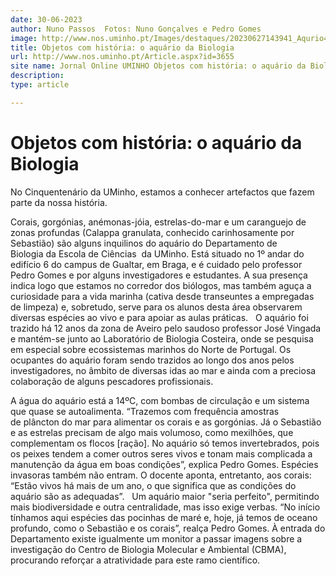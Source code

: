 ```yaml
---
date: 30-06-2023
author: Nuno Passos  Fotos: Nuno Gonçalves e Pedro Gomes
image: http://www.nos.uminho.pt/Images/destaques/20230627143941_Aqurio4.jpg
title: Objetos com história: o aquário da Biologia
url: http://www.nos.uminho.pt/Article.aspx?id=3655
site name: Jornal Online UMINHO Objetos com história: o aquário da Biologia
description: 
type: article

---
```

# Objetos com história: o aquário da Biologia


  

No Cinquentenário da UMinho, estamos a conhecer artefactos que fazem parte da nossa história.

Corais, gorgónias, anémonas-jóia, estrelas-do-mar e um caranguejo de zonas profundas (Calappa granulata, conhecido carinhosamente por Sebastião) são alguns inquilinos do aquário do Departamento de Biologia da Escola de Ciências  da UMinho. Está situado no 1º andar do edifício 6 do campus de Gualtar, em Braga, e é cuidado pelo professor Pedro Gomes e por alguns investigadores e estudantes. A sua presença indica logo que estamos no corredor dos biólogos, mas também aguça a curiosidade para a vida marinha (cativa desde transeuntes a empregadas de limpeza) e, sobretudo, serve para os alunos desta área observarem diversas espécies ao vivo e para apoiar as aulas práticas.
 
O aquário foi trazido há 12 anos da zona de Aveiro pelo saudoso professor José Vingada e mantém-se junto ao Laboratório de Biologia Costeira, onde se pesquisa em especial sobre ecossistemas marinhos do Norte de Portugal. Os ocupantes do aquário foram sendo trazidos ao longo dos anos pelos investigadores, no âmbito de diversas idas ao mar e ainda com a preciosa colaboração de alguns pescadores profissionais.

A água do aquário está a 14ºC, com bombas de circulação e um sistema que quase se autoalimenta. “Trazemos com frequência amostras de plâncton do mar para alimentar os corais e as gorgónias. Já o Sebastião e as estrelas precisam de algo mais volumoso, como mexilhões, que complementam os flocos [ração]. No aquário só temos invertebrados, pois os peixes tendem a comer outros seres vivos e tonam mais complicada a manutenção da água em boas condições”, explica Pedro Gomes. Espécies invasoras também não entram. O docente aponta, entretanto, aos corais: “Estão vivos há mais de um ano, o que significa que as condições do aquário são as adequadas”.
 
Um aquário maior "seria perfeito", permitindo mais biodiversidade e outra centralidade, mas isso exige verbas. “No início tínhamos aqui espécies das pocinhas de maré e, hoje, já temos de oceano profundo, como o Sebastião e os corais”, realça Pedro Gomes. À entrada do Departamento existe igualmente um monitor a passar imagens sobre a investigação do Centro de Biologia Molecular e Ambiental (CBMA), procurando reforçar a atratividade para este ramo científico.

